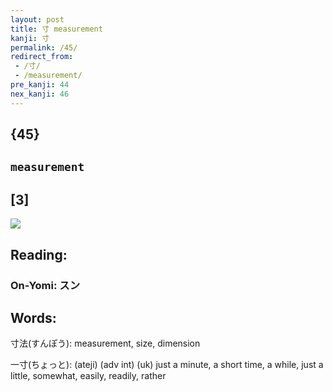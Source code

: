 ```yaml
---
layout: post
title: 寸 measurement
kanji: 寸
permalink: /45/
redirect_from:
 - /寸/
 - /measurement/
pre_kanji: 44
nex_kanji: 46
---
```


## {45}

## `measurement`

## [3]

<div class="stroke"><img src="E5AFB8.png" /></div>

## Reading:

### On-Yomi: スン

## Words:

寸法(すんぽう): measurement, size, dimension

一寸(ちょっと): (ateji) (adv int) (uk) just a minute, a short time, a while, just a little, somewhat, easily, readily, rather
